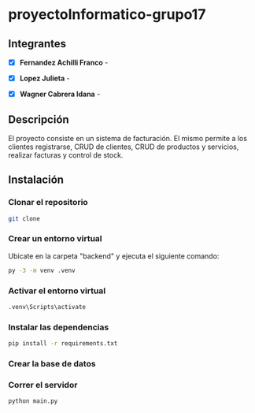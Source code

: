# proyectoInformatico-grupo17

## Integrantes
- [x] **Fernandez Achilli Franco** - 
- [x] **Lopez Julieta** - 
- [x] **Wagner Cabrera Idana** - 


## Descripción
El proyecto consiste en un sistema de facturación. El mismo permite a los clientes registrarse, CRUD de clientes, CRUD de productos y servicios, realizar facturas y control de stock.


## Instalación

### Clonar el repositorio
```bash
git clone
```

### Crear un entorno virtual
Ubicate en la carpeta "backend" y ejecuta el siguiente comando:
```bash
py -3 -m venv .venv
```

### Activar el entorno virtual
```bash
.venv\Scripts\activate
```

### Instalar las dependencias
```bash
pip install -r requirements.txt
```

### Crear la base de datos


### Correr el servidor
```bash
python main.py
```
 
